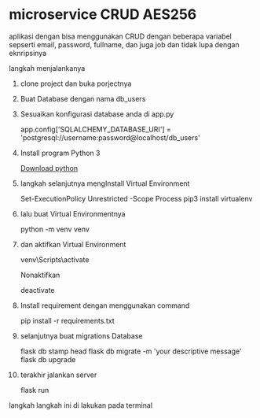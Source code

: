 
# microservice CRUD AES256

aplikasi dengan bisa menggunakan CRUD dengan beberapa variabel sepserti email, password, fullname, dan juga job dan tidak lupa dengan eknripsinya

langkah  menjalankanya

1. clone project dan buka porjectnya
2. Buat Database dengan nama db_users
3. Sesuaikan konfigurasi database anda di app.py

      app.config['SQLALCHEMY_DATABASE_URI'] = 'postgresql://username:password@localhost/db_users'


4. Install program Python 3

   [Download python](https://www.python.org/downloads/0)


5. langkah selanjutnya mengInstall Virtual Environment

    Set-ExecutionPolicy Unrestricted -Scope Process
    pip3 install virtualenv


6. lalu buat Virtual Environmentnya

    python -m venv venv


7. dan aktifkan Virtual Environment

    venv\Scripts\activate


    Nonaktifkan

    deactivate

8. Install requirement dengan menggunakan command

    pip install -r requirements.txt

    
9. selanjutnya buat migrations Database

    flask db stamp head
    flask db migrate -m 'your descriptive message'
    flask db upgrade
    
10. terakhir jalankan server

    flask run

langkah langkah ini di lakukan pada terminal